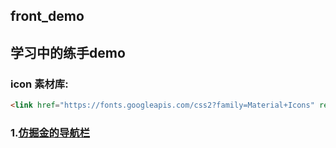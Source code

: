 ## front_demo

## 学习中的练手demo

### icon 素材库:
```html
<link href="https://fonts.googleapis.com/css2?family=Material+Icons" rel="stylesheet">
```

### 1.[仿掘金的导航栏](URL 'https://allenxu317.github.io/?https://github.com/allenXu317/front_demo/blob/main/%E4%BB%BF%E6%8E%98%E9%87%91/%E4%BB%BF%E5%86%99%E6%8E%98%E9%87%91%E5%AF%BC%E8%88%AA%E6%A0%8F/index.html')